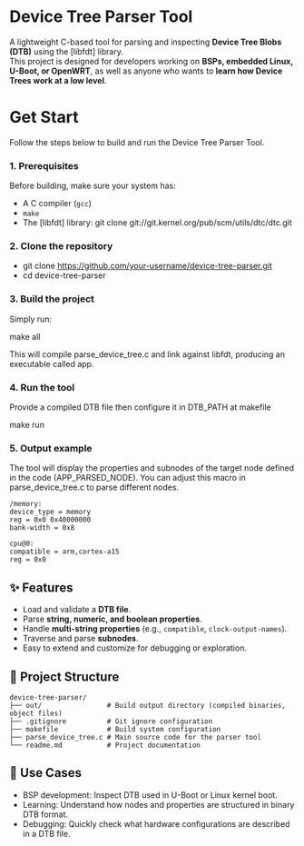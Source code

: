 # Device Tree Parser Tool

A lightweight C-based tool for parsing and inspecting **Device Tree Blobs (DTB)** using the [libfdt] library.  
This project is designed for developers working on **BSPs, embedded Linux, U-Boot, or OpenWRT**, as well as anyone who wants to **learn how Device Trees work at a low level**.

# Get Start

Follow the steps below to build and run the Device Tree Parser Tool.

### 1. Prerequisites
Before building, make sure your system has:
- A C compiler (`gcc`)
- `make`
- The [libfdt] library: git clone git://git.kernel.org/pub/scm/utils/dtc/dtc.git

### 2. Clone the repository

- git clone https://github.com/your-username/device-tree-parser.git
- cd device-tree-parser

### 3. Build the project

Simply run:

make all

This will compile parse_device_tree.c and link against libfdt, producing an executable called app.

### 4. Run the tool

Provide a compiled DTB file then configure it in DTB_PATH at makefile

make run

### 5. Output example

The tool will display the properties and subnodes of the target node defined in the code (APP_PARSED_NODE). You can adjust this macro in parse_device_tree.c to parse different nodes.

```
/memory:
device_type = memory
reg = 0x0 0x40000000
bank-width = 0x8

cpu@0:
compatible = arm,cortex-a15
reg = 0x0
```

## ✨ Features

- Load and validate a **DTB file**.  
- Parse **string, numeric, and boolean properties**.  
- Handle **multi-string properties** (e.g., `compatible`, `clock-output-names`).  
- Traverse and parse **subnodes**.
- Easy to extend and customize for debugging or exploration.

## 📂 Project Structure
```
device-tree-parser/
├── out/                # Build output directory (compiled binaries, object files)
├── .gitignore          # Git ignore configuration
├── makefile            # Build system configuration
├── parse_device_tree.c # Main source code for the parser tool
└── readme.md           # Project documentation
```

## 🎯 Use Cases

- BSP development: Inspect DTB used in U-Boot or Linux kernel boot.
- Learning: Understand how nodes and properties are structured in binary DTB format.
- Debugging: Quickly check what hardware configurations are described in a DTB file.





